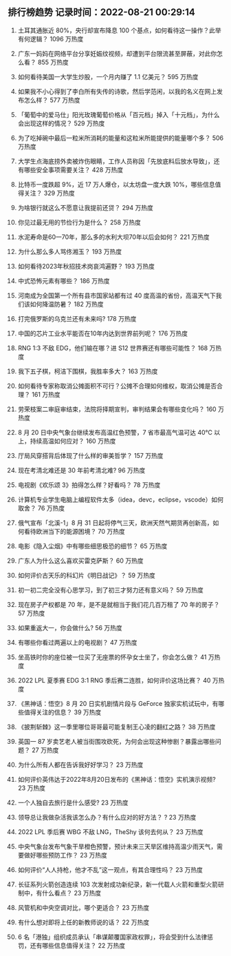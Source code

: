 
## 排行榜趋势 记录时间：2022-08-21 00:29:14
  
  1. 土耳其通胀近 80%，央行却宣布降息 100 个基点，如何看待这一操作？此举有何逻辑？ 1096 万热度
    
  2. 广东一妈妈在网络平台分享妊娠纹视频，却遭到平台限流甚至屏蔽，对此你怎么看？ 855 万热度
    
  3. 如何看待美国一大学生炒股，一个月内赚了 1.1 亿美元？ 595 万热度
    
  4. 如果我不小心得到了李白所有失传的诗歌，然后学范闲，以我的名义在网上发布怎么样？ 577 万热度
    
  5. 「葡萄中的爱马仕」阳光玫瑰葡萄价格从「百元档」掉入「十元档」，为什么会出现这样的情况？ 529 万热度
    
  6. 为了吃掉碗中最后一粒米所消耗的能量和这粒米所能提供的能量哪个多？ 506 万热度
    
  7. 大学生点海底捞外卖被炸伤眼睛，工作人员称因「先放底料后放水导致」，还有哪些安全事项需要关注？ 428 万热度
    
  8. 比特币一度跌超 9%，近 17 万人爆仓，以太坊盘一度大跌 10%，哪些信息值得关注？ 329 万热度
    
  9. 为啥银行就这么不愿意让我提前还贷？ 294 万热度
    
  10. 你见过最无用的节俭行为是什么？ 258 万热度
    
  11. 水泥寿命是60一70年，那么多的水利大坝70年以后会如何？ 221 万热度
    
  12. 为什么那么多人骂佟湘玉？ 193 万热度
    
  13. 如何看待2023年秋招技术岗哀鸿遍野？ 193 万热度
    
  14. 中式恐怖元素有哪些？ 186 万热度
    
  15. 河南成为全国第一个所有县市国家站都有过 40 度高温的省份，高温天气下我们该如何降温防暑？ 182 万热度
    
  16. 打完俄罗斯的乌克兰还有未来吗? 178 万热度
    
  17. 中国的芯片工业水平能否在10年内达到世界前列呢？ 176 万热度
    
  18. RNG 1:3 不敌 EDG，他们输在哪？进 S12 世界赛还有哪些可能性？ 168 万热度
    
  19. 我下五子棋，柯洁下围棋，我胜率多大？ 163 万热度
    
  20. 如何看待专家称取消公摊面积不可行？公摊不合理如何维权，取消公摊是否合理？ 161 万热度
    
  21. 劳荣枝案二审庭审结束，法院将择期宣判，审判结果会有哪些变化吗？ 160 万热度
    
  22. 8 月 20 日中央气象台继续发布高温红色预警，7 省市最高气温可达 40℃ 以上，持续高温如何应对？ 160 万热度
    
  23. 厅局风穿搭背后体现了什么样的审美哲学？ 157 万热度
    
  24. 现在考清北难还是 30 年前考清北难? 96 万热度
    
  25. 电视剧《欢乐颂 3》拍得怎么样？好看吗？ 78 万热度
    
  26. 计算机专业学生电脑上编程软件太多（idea，devc，eclipse，vscode）如何取舍？ 76 万热度
    
  27. 俄气宣布「北溪-1」8 月 31 日起将停气三天，欧洲天然气期货再创新高，如何看待欧洲当下的能源困境？ 70 万热度
    
  28. 电影《隐入尘烟》中有哪些细思极恐的细节？ 65 万热度
    
  29. 广东人为什么这么喜欢买雷克萨斯？ 60 万热度
    
  30. 如何评价古天乐的科幻片《明日战记》？ 59 万热度
    
  31. 初一初二完全没有心思学习，到了初三才努力还有意义吗？ 59 万热度
    
  32. 现在房子产权都是 70 年，是不是就相当于我们花几百万租了 70 年的房子？ 57 万热度
    
  33. 如果重返大一，你会做什么? 56 万热度
    
  34. 有哪些你看过两遍以上的电视剧？ 47 万热度
    
  35. 坐高铁时你的座位被一位买了无座票的怀孕女士坐了，你会怎么做？ 41 万热度
    
  36. 2022 LPL 夏季赛 EDG 3:1 RNG 季后赛二连胜，如何评价这场比赛？ 40 万热度
    
  37. 《黑神话：悟空》8 月 20 日实机剧情片段与 GeForce 独家实机试玩中，有哪些值得关注的信息？ 39 万热度
    
  38. 《披荆斩棘》这一季里哪位哥哥最可能复制王心凌的翻红之路？ 38 万热度
    
  39. 英国一 87 岁卖艺老人被当街围攻砍死，为何会出现这种惨剧？暴露出哪些问题？ 27 万热度
    
  40. 为什么所有人都在告诉我好好学习？ 23 万热度
    
  41. 如何评价英伟达于2022年8月20日发布的《黑神话：悟空》实机演示视频? 23 万热度
    
  42. 一个人独自去旅行是什么感受? 23 万热度
    
  43. 领导总让我做杂活我该怎么办？有什么应对的好方法？   ? 23 万热度
    
  44. 2022 LPL 季后赛 WBG 不敌 LNG，TheShy 该何去何从？ 23 万热度
    
  45. 中央气象台发布气象干旱橙色预警，预计未来三天旱区维持高温少雨天气，需要做好哪些预防工作？ 23 万热度
    
  46. 如何评价“人人持枪，他才不乱”这一观点，有其合理性吗？ 23 万热度
    
  47. 长征系列火箭创造连续 103 次发射成功新纪录，新一代载人火箭和重型火箭研制中，有什么看点？ 23 万热度
    
  48. 风管机和中央空调对比，哪个更适合？ 23 万热度
    
  49. 有什么想对即将上任的新教师说的话？ 22 万热度
    
  50. 6 名「港独」组织成员承认「串谋颠覆国家政权罪」，将会受到什么法律惩罚，还有哪些信息值得关注？ 22 万热度
    